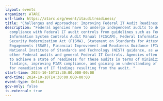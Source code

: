 ```yaml
---
layout: events
organizer: ATARC
url-link: https://atarc.org/event/itauditreadiness/
title: "Challenges and Approaches: Improving Federal IT Audit Readiness and Outcomes"
description: "Federal agencies have to undergo independent audits to demonstrate
  compliance with Federal IT audit controls from guidelines such as Federal
  Information System Controls Audit Manual (FISCAM), Federal Information
  Security Modernization Act (FISMA), Statement on Standards for Attestation
  Engagements (SSAE), Financial Improvement and Readiness Guidance (FIAR),
  National Institute of Standards and Technology (NIST) guidance, as well as
  other Federal audits and general Federal IT Controls. Agencies often struggle
  to achieve a state of readiness for these audits in terms of minimizing IT
  findings, improving FIAR compliance, and gaining an understanding of options
  for remediation of IT findings resulting from the audit. "
start-time: 2024-10-10T13:30:00.000-00:00
end-time: 2024-10-10T14:30:00.000-00:00
event-type: Online
gov-only: false
is-external: true
---
```

